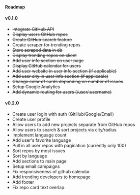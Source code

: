 #### Roadmap

#### v0.1.0
* ~~Integrate GitHub API~~
* ~~Display users GitHub repos~~
* ~~Create GitHub search feature~~
* ~~Create scraper for trending repos~~
* ~~Store scraped data in db~~
* ~~Display trending repos on client~~
* ~~Add user info section on user page~~
* ~~Display GitHub calendar for users~~
* ~~Add user website in user info section (if applicable)~~
* ~~Add user city in user info section (if applicable)~~
* ~~Change color of cards depending on number of issues~~
* ~~Setup Google Analytics~~
* ~~Add dynamic routing for users (/user/:username)~~

#### v0.2.0
* Create user login with auth (GitHub/Google/Email)
* Create user profile
* Allow users to add new projects separate from GitHub repos
* Allow users to search & sort projects via city/radius
* Implement language count
* Add user's favorite language
* Pull in all user repos with pagination (currently only 100)
* Sort repos by most issues
* Sort by language
* Add sections to main page
* Setup email campaigns
* Fix responsiveness of github calendar
* Add trending developers to homepage
* Add footer
* Fix repo card text overlap
